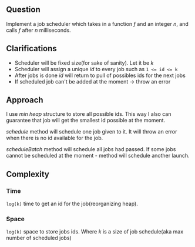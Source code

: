 ## Question
Implement a job scheduler which takes in a function *_f_* and an integer _*n*_, and calls _f_ after _n_ milliseconds.

## Clarifications

  * Scheduler will be fixed size(for sake of sanity). Let it be _k_
  * Scheduler will assign a unique _id_ to every job such as `1 <= id <= k`
  * After jobs is done _id_ will return to pull of possibles ids for the next jobs
  * If scheduled job can't be added at the moment -> throw an error

## Approach
  I use _min heap_ structure to store all possible ids. This way I also can guarantee that job will get the smallest id possible at the moment.

  _schedule_ method will schedule one job given to it. It will throw an error when there is no id available for the job.

  _scheduleBatch_ method will schedule all jobs had passed. If some jobs cannot be scheduled at the moment - method will schedule another launch.

## Complexity
  ### Time
  `log(k)` time to get an id for the job(reorganizing heap).
  ### Space
  `log(k)` space to store jobs ids.
  Where _k_ is a size of job schedule(aka max number of scheduled jobs)